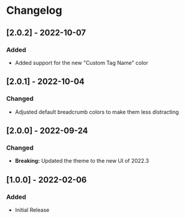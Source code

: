 # Changelog

## [2.0.2] - 2022-10-07
### Added
- Added support for the new "Custom Tag Name" color

## [2.0.1] - 2022-10-04
### Changed
- Adjusted default breadcrumb colors to make them less distracting

## [2.0.0] - 2022-09-24
### Changed
- **Breaking:** Updated the theme to the new UI of 2022.3

## [1.0.0] - 2022-02-06
### Added
- Initial Release
